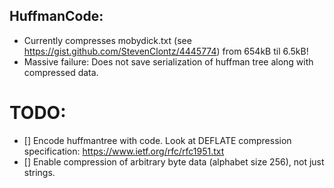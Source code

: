 
## HuffmanCode:
  - Currently compresses mobydick.txt (see https://gist.github.com/StevenClontz/4445774) from 654kB til 6.5kB!
  - Massive failure: Does not save serialization of huffman tree along with
  compressed data.

# TODO:
  - [] Encode huffmantree with code. Look at DEFLATE compression specification:
    https://www.ietf.org/rfc/rfc1951.txt
  - [] Enable compression of arbitrary byte data (alphabet size 256), not just strings.
